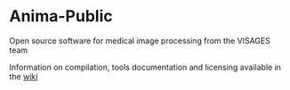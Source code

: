 # Anima-Public
Open source software for medical image processing from the VISAGES team

Information on compilation, tools documentation and licensing available in the [wiki](https://github.com/Inria-Visages/Anima-Public/wiki)
